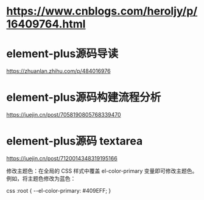 <!--
 * @Description: 
 * @Author: xlm
 * @Date: 2023-02-18 18:06:51
 * @LastEditTime: 2023-03-09 19:36:31
 * @LastEditors: xlm
-->


# https://www.cnblogs.com/heroljy/p/16409764.html


# element-plus源码导读
https://zhuanlan.zhihu.com/p/484016976



# element-plus源码构建流程分析
https://juejin.cn/post/7058190805768339470


# element-plus源码  textarea
https://juejin.cn/post/7120014348319195166



修改主题色：在全局的 CSS 样式中覆盖 el-color-primary 变量即可修改主题色。例如，将主题色修改为蓝色：

css
:root {
  --el-color-primary: #409EFF;
}